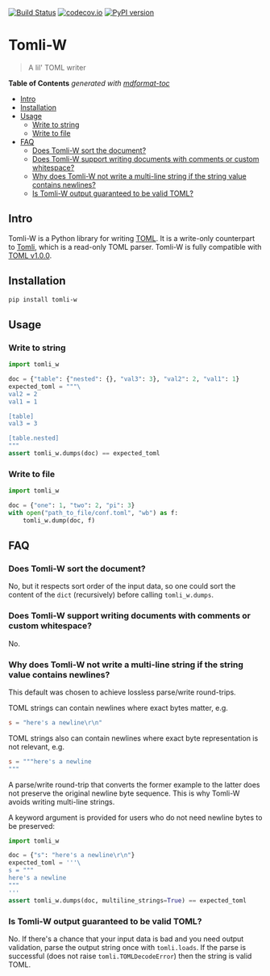 [![Build Status](https://github.com/hukkin/tomli-w/actions/workflows/tests.yaml/badge.svg?branch=master)](https://github.com/hukkin/tomli-w/actions?query=workflow%3ATests+branch%3Amaster+event%3Apush)
[![codecov.io](https://codecov.io/gh/hukkin/tomli-w/branch/master/graph/badge.svg)](https://codecov.io/gh/hukkin/tomli-w)
[![PyPI version](https://img.shields.io/pypi/v/tomli-w)](https://pypi.org/project/tomli-w)

# Tomli-W

> A lil' TOML writer

**Table of Contents**  *generated with [mdformat-toc](https://github.com/hukkin/mdformat-toc)*

<!-- mdformat-toc start --slug=github --maxlevel=6 --minlevel=2 -->

- [Intro](#intro)
- [Installation](#installation)
- [Usage](#usage)
  - [Write to string](#write-to-string)
  - [Write to file](#write-to-file)
- [FAQ](#faq)
  - [Does Tomli-W sort the document?](#does-tomli-w-sort-the-document)
  - [Does Tomli-W support writing documents with comments or custom whitespace?](#does-tomli-w-support-writing-documents-with-comments-or-custom-whitespace)
  - [Why does Tomli-W not write a multi-line string if the string value contains newlines?](#why-does-tomli-w-not-write-a-multi-line-string-if-the-string-value-contains-newlines)
  - [Is Tomli-W output guaranteed to be valid TOML?](#is-tomli-w-output-guaranteed-to-be-valid-toml)

<!-- mdformat-toc end -->

## Intro<a name="intro"></a>

Tomli-W is a Python library for writing [TOML](https://toml.io).
It is a write-only counterpart to [Tomli](https://github.com/hukkin/tomli),
which is a read-only TOML parser.
Tomli-W is fully compatible with [TOML v1.0.0](https://toml.io/en/v1.0.0).

## Installation<a name="installation"></a>

```bash
pip install tomli-w
```

## Usage<a name="usage"></a>

### Write to string<a name="write-to-string"></a>

```python
import tomli_w

doc = {"table": {"nested": {}, "val3": 3}, "val2": 2, "val1": 1}
expected_toml = """\
val2 = 2
val1 = 1

[table]
val3 = 3

[table.nested]
"""
assert tomli_w.dumps(doc) == expected_toml
```

### Write to file<a name="write-to-file"></a>

```python
import tomli_w

doc = {"one": 1, "two": 2, "pi": 3}
with open("path_to_file/conf.toml", "wb") as f:
    tomli_w.dump(doc, f)
```

## FAQ<a name="faq"></a>

### Does Tomli-W sort the document?<a name="does-tomli-w-sort-the-document"></a>

No, but it respects sort order of the input data,
so one could sort the content of the `dict` (recursively) before calling `tomli_w.dumps`.

### Does Tomli-W support writing documents with comments or custom whitespace?<a name="does-tomli-w-support-writing-documents-with-comments-or-custom-whitespace"></a>

No.

### Why does Tomli-W not write a multi-line string if the string value contains newlines?<a name="why-does-tomli-w-not-write-a-multi-line-string-if-the-string-value-contains-newlines"></a>

This default was chosen to achieve lossless parse/write round-trips.

TOML strings can contain newlines where exact bytes matter, e.g.

```toml
s = "here's a newline\r\n"
```

TOML strings also can contain newlines where exact byte representation is not relevant, e.g.

```toml
s = """here's a newline
"""
```

A parse/write round-trip that converts the former example to the latter does not preserve the original newline byte sequence.
This is why Tomli-W avoids writing multi-line strings.

A keyword argument is provided for users who do not need newline bytes to be preserved:

```python
import tomli_w

doc = {"s": "here's a newline\r\n"}
expected_toml = '''\
s = """
here's a newline
"""
'''
assert tomli_w.dumps(doc, multiline_strings=True) == expected_toml
```

### Is Tomli-W output guaranteed to be valid TOML?<a name="is-tomli-w-output-guaranteed-to-be-valid-toml"></a>

No.
If there's a chance that your input data is bad and you need output validation,
parse the output string once with `tomli.loads`.
If the parse is successful (does not raise `tomli.TOMLDecodeError`) then the string is valid TOML.
